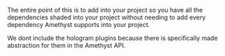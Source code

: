 The entire point of this is to add into your project so you have all the dependencies shaded into your project without needing to add every dependency Amethyst supports into your project.

We dont include the hologram plugins because there is specifically made abstraction for them in the Amethyst API.